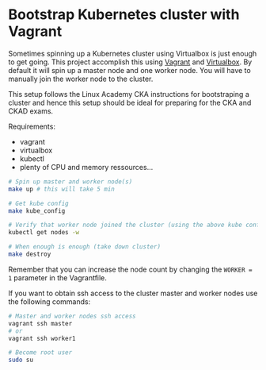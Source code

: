 # Bootstrap Kubernetes cluster with Vagrant
Sometimes spinning up a Kubernetes cluster using Virtualbox is just enough to get going. This project accomplish this using [Vagrant](https://www.vagrantup.com/) and [Virtualbox](https://www.virtualbox.org/). By default it will spin up a master node and one worker node. You will have to manually join the worker node to the cluster.

This setup follows the Linux Academy CKA instructions for bootstraping a cluster and hence this setup should be ideal for preparing for the CKA and CKAD exams.

Requirements:
* vagrant
* virtualbox
* kubectl
* plenty of CPU and memory ressources...

```bash
# Spin up master and worker node(s)
make up # this will take 5 min

# Get kube config
make kube_config

# Verify that worker node joined the cluster (using the above kube config from host machine)
kubectl get nodes -w

# When enough is enough (take down cluster)
make destroy
```

Remember that you can increase the node count by changing the `WORKER = 1` parameter in the Vagrantfile.

If you want to obtain ssh access to the cluster master and worker nodes use the following commands:

```bash
# Master and worker nodes ssh access
vagrant ssh master
# or
vagrant ssh worker1

# Become root user
sudo su
```
